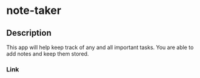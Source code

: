 # note-taker

## Description
This app will help keep track of any and all important tasks. You are able to add notes and keep them stored.

### Link
